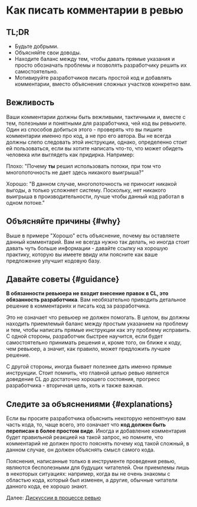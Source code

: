 # Как писать комментарии в ревью

## TL;DR

-   Будьте добрыми.
-   Объясняйте свои доводы.
-   Находите баланс между тем, чтобы давать прямые указания и просто обозначать проблемы и позволять разработчику решить их самостоятельно.
-   Мотивируйте разработчиков писать простой код и добавлять комментарии, вместо объяснения сложных участков конкретно вам.


## Вежливость

Ваши комментарии должны быть вежливыми, тактичными и, вместе с тем, полезными и понятными для разработчика, чей код вы ревьюите. Один из способов добиться этого - проверять что вы пишите комментарии именно про код, а не про его автора. Вы не всегда должны слепо следовать этой инструкции, однако, определенно стоит ей пользоваться, если вы хотите написать что-то, что может обидеть человека или выглядеть как придирка. Например:

Плохо: "Почему **ты** решил использовать потоки, при том что многопоточность не дает здесь никакого выигрыша?"

Хорошо: "В данном случае, многопоточность не приносит никакой выгоды, а только усложняет систему. Поскольку, нет никакого выигрыша в производительности, лучше чтобы данный код работал в одном потоке."


## Объясняйте причины {#why}

Выше в примере "Хорошо" есть объяснение, почему вы оставляете данный комментарий. Вам не всегда нужно так делать, но иногда стоит давать чуть больше информации - давайте ссылку на хорошую практику, которую вы имеете ввиду или поясните как ваше предложение улучшит кодовую базу.


## Давайте советы {#guidance}

**В обязанности ревьюера не входит внесение правок в CL, это обязанность разработчика**. Вам необязательно приводить детальное решение в комментариях и писать код за разработчика.

Это не означает что ревьюер не должен помогать. В целом, вы должны находить приемлемый баланс между простым указанием на проблему и тем, чтобы написать прямые инструкции как эту проблему исправить. С одной стороны, разработчик быстрее научится, если будет самостоятельно принимать решения и, кроме того, он ближе к коду, чем ревьюер, а значит, как правило, может предложить лучшее решение.

С другой стороны, иногда бывает полезнее дать именно прямые инструкции. Стоит помнить, что главной целью ревью является доведение CL до достаточно хорошего состояния, прогресс разработчика - вторичная цель, хоть и также важная.


## Следите за объяснениями {#explanations}

Если вы просите разработчика объяснить некоторую непонятную вам часть кода, то, чаще всего, это означает что **код должен быть переписан в более простом виде**. Иногда и добавление комментария будет правильной реакцией на такой запрос, но помните, что комментарий не должен просто пояснять почему код такой сложный, в данном случае, он должен объяснять смысл самого кода.

Пояснения, написанные только в инструменте проведения ревью, являются бесполезными для будущих читателей. Они приемлемы лишь в некоторых ситуациях: например, когда вы не очень знакомы с областью кода, который был изменен, а другие, обычные читатели данного кода, ее хорошо знают.

Далее: [Дискуссии в процессе ревью](pushback.md)
